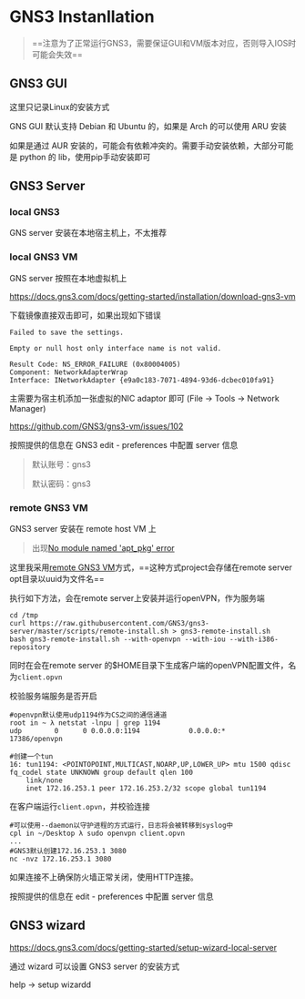 # GNS3 Instanllation 	

> ==注意为了正常运行GNS3，需要保证GUI和VM版本对应，否则导入IOS时可能会失效==

## GNS3 GUI

这里只记录Linux的安装方式

GNS GUI 默认支持 Debian 和 Ubuntu 的，如果是 Arch 的可以使用 ARU 安装

如果是通过 AUR 安装的，可能会有依赖冲突的。需要手动安装依赖，大部分可能是 python 的 lib，使用pip手动安装即可

## GNS3 Server

### local GNS3

GNS server 安装在本地宿主机上，不太推荐

### local GNS3 VM

GNS server 按照在本地虚拟机上

https://docs.gns3.com/docs/getting-started/installation/download-gns3-vm

下载镜像直接双击即可，如果出现如下错误

```
Failed to save the settings.

Empty or null host only interface name is not valid.

Result Code: NS_ERROR_FAILURE (0x80004005)
Component: NetworkAdapterWrap
Interface: INetworkAdapter {e9a0c183-7071-4894-93d6-dcbec010fa91}

```

主需要为宿主机添加一张虚拟的NIC adaptor 即可 (File -> Tools -> Network Manager)

https://github.com/GNS3/gns3-vm/issues/102

按照提供的信息在 GNS3 edit - preferences 中配置 server 信息

> 默认账号：gns3
>
> 默认密码：gns3

### remote GNS3 VM 

GNS3 server 安装在 remote host VM 上

> 出现[No module named 'apt_pkg' error](https://askubuntu.com/questions/1069087/modulenotfounderror-no-module-named-apt-pkg-error) 

这里我采用[remote GNS3 VM](https://docs.gns3.com/docs/getting-started/installation/remote-server/)方式，==这种方式project会存储在remote server opt目录以uuid为文件名==

执行如下方法，会在remote server上安装并运行openVPN，作为服务端

```
cd /tmp
curl https://raw.githubusercontent.com/GNS3/gns3-server/master/scripts/remote-install.sh > gns3-remote-install.sh
bash gns3-remote-install.sh --with-openvpn --with-iou --with-i386-repository
```

同时在会在remote server 的$HOME目录下生成客户端的openVPN配置文件，名为`client.opvn`

校验服务端服务是否开启

```
#openvpn默认使用udp1194作为CS之间的通信通道
root in ~ λ netstat -lnpu | grep 1194
udp        0      0 0.0.0.0:1194            0.0.0.0:*                           17386/openvpn  

#创建一个tun
16: tun1194: <POINTOPOINT,MULTICAST,NOARP,UP,LOWER_UP> mtu 1500 qdisc fq_codel state UNKNOWN group default qlen 100
    link/none 
    inet 172.16.253.1 peer 172.16.253.2/32 scope global tun1194
```

在客户端运行`client.opvn`，并校验连接

```
#可以使用--daemon以守护进程的方式运行，日志将会被转移到syslog中
cpl in ~/Desktop λ sudo openvpn client.opvn
...
#GNS3默认创建172.16.253.1 3080
nc -nvz 172.16.253.1 3080
```

如果连接不上确保防火墙正常关闭，使用HTTP连接。

按照提供的信息在 edit - preferences 中配置 server 信息

## GNS3 wizard

https://docs.gns3.com/docs/getting-started/setup-wizard-local-server

通过 wizard 可以设置 GNS3 server 的安装方式

help -> setup wizardd